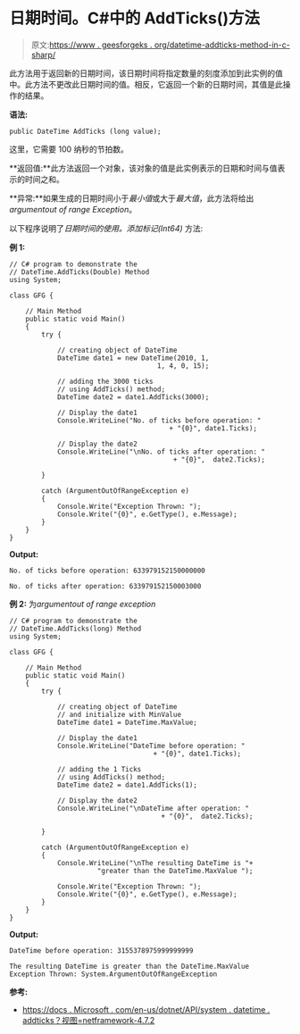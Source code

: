 # 日期时间。C#中的 AddTicks()方法

> 原文:[https://www . geesforgeks . org/datetime-addticks-method-in-c-sharp/](https://www.geeksforgeeks.org/datetime-addticks-method-in-c-sharp/)

此方法用于返回新的日期时间，该日期时间将指定数量的刻度添加到此实例的值中。此方法不更改此日期时间的值。相反，它返回一个新的日期时间，其值是此操作的结果。

**语法:**

```
public DateTime AddTicks (long value);
```

这里，它需要 100 纳秒的节拍数。

**返回值:**此方法返回一个对象，该对象的值是此实例表示的日期和时间与值表示的时间之和。

**异常:**如果生成的日期时间小于*最小值*或大于*最大值*，此方法将给出*argumentout of range Exception*。

以下程序说明了*日期时间的使用。添加标记(Int64)* 方法:

**例 1:**

```
// C# program to demonstrate the
// DateTime.AddTicks(Double) Method
using System;

class GFG {

    // Main Method
    public static void Main()
    {
        try {

            // creating object of DateTime
            DateTime date1 = new DateTime(2010, 1, 
                                     1, 4, 0, 15);

            // adding the 3000 ticks
            // using AddTicks() method;
            DateTime date2 = date1.AddTicks(3000);

            // Display the date1
            Console.WriteLine("No. of ticks before operation: "
                                        + "{0}", date1.Ticks);

            // Display the date2
            Console.WriteLine("\nNo. of ticks after operation: "
                                         + "{0}",  date2.Ticks);

        }

        catch (ArgumentOutOfRangeException e)
        {
            Console.Write("Exception Thrown: ");
            Console.Write("{0}", e.GetType(), e.Message);
        }
    }
}
```

**Output:**

```
No. of ticks before operation: 633979152150000000

No. of ticks after operation: 633979152150003000

```

**例 2:** 为*argumentout of range exception*

```
// C# program to demonstrate the
// DateTime.AddTicks(long) Method
using System;

class GFG {

    // Main Method
    public static void Main()
    {
        try {

            // creating object of DateTime 
            // and initialize with MinValue
            DateTime date1 = DateTime.MaxValue;

            // Display the date1
            Console.WriteLine("DateTime before operation: "
                                    + "{0}", date1.Ticks);

            // adding the 1 Ticks
            // using AddTicks() method;
            DateTime date2 = date1.AddTicks(1);

            // Display the date2
            Console.WriteLine("\nDateTime after operation: "
                                      + "{0}",  date2.Ticks);

        }

        catch (ArgumentOutOfRangeException e) 
        {
            Console.WriteLine("\nThe resulting DateTime is "+
                      "greater than the DateTime.MaxValue ");

            Console.Write("Exception Thrown: ");
            Console.Write("{0}", e.GetType(), e.Message);
        }
    }
}
```

**Output:**

```
DateTime before operation: 3155378975999999999

The resulting DateTime is greater than the DateTime.MaxValue 
Exception Thrown: System.ArgumentOutOfRangeException

```

**参考:**

*   [https://docs . Microsoft . com/en-us/dotnet/API/system . datetime . addticks？视图=netframework-4.7.2](https://docs.microsoft.com/en-us/dotnet/api/system.datetime.addticks?view=netframework-4.7.2)